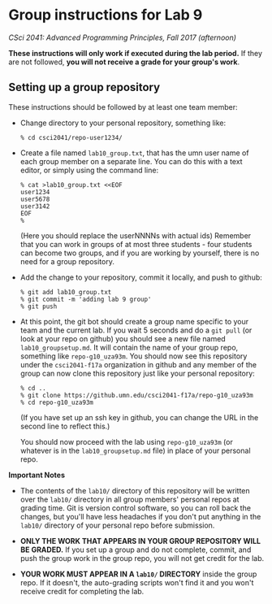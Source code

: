 # Group instructions for Lab 9

*CSci 2041: Advanced Programming Principles, Fall 2017 (afternoon)*

**These instructions will only work if executed during the lab period.**  If they are not followed, **you will not receive a grade for your group's work**.

## Setting up a group repository

These instructions should be followed by at least one team member:

* Change directory to your personal repository, something like:

    ```
    % cd csci2041/repo-user1234/
    ```

* Create a file named `lab10_group.txt`, that has the umn user name of each group member on a separate line.  You can do this with a text editor, or simply using the command line:

    ```
    % cat >lab10_group.txt <<EOF
    user1234
    user5678
    user3142
    EOF
    %
    ```

  (Here you should replace the userNNNNs with actual ids)  Remember that you can work in groups of at most three students - four students can become two groups, and if you are working by yourself, there is no need for a group repository.

* Add the change to your repository, commit it locally, and push to github:

    ```
    % git add lab10_group.txt
    % git commit -m 'adding lab 9 group'
    % git push
    ```

* At this point, the git bot should create a group name specific to your team and the current lab.  If you wait 5 seconds and do a `git pull` (or look at your repo on github) you should see a new file named `lab10_groupsetup.md`.  It will contain the name of your group repo, something like `repo-g10_uza93m`.  You should now see this repository under the `csci2041-f17a` organization in github and any member of the group can now clone this repository just like your personal repository:

    ```
    % cd ..
    % git clone https://github.umn.edu/csci2041-f17a/repo-g10_uza93m
    % cd repo-g10_uza93m
    ```

   (If you have set up an ssh key in github, you can change the URL in the second line to reflect this.)

   You should now proceed with the lab using `repo-g10_uza93m` (or whatever is in the `lab10_groupsetup.md` file) in place of your personal repo.


**Important Notes**
* The contents of the `lab10/` directory of this repository will be written over the `lab10/` directory in all group members' personal repos at grading time.  Git is version control software, so you can roll back the changes, but you'll have less headaches if you don't put anything in the `lab10/` directory of your personal repo before submission.

* **ONLY THE WORK THAT APPEARS IN YOUR GROUP REPOSITORY WILL BE GRADED.** If you set up a group and do not complete, commit, and push the group work in the group repo, you will not get credit for the lab.

* **YOUR WORK MUST APPEAR IN A `lab10/` DIRECTORY** inside the group repo.  If it doesn't, the auto-grading scripts won't find it and you won't receive credit for completing the lab.
